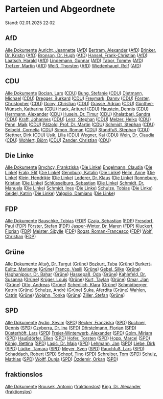 # Parteien und Abgeordnete

Stand: 02.01.2025 22:02


## AfD

[Alle Dokumente](fraktion_afd.md)
[Auricht, Jeannette](autor_auricht_jeannette_afd.md) ([AfD](fraktion_afd.md))
[Bertram, Alexander](autor_bertram_alexander_afd.md) ([AfD](fraktion_afd.md))
[Brinker, Dr. Kristin](autor_brinker_dr_kristin_afd.md) ([AfD](fraktion_afd.md))
[Bronson, Dr. Hugh](autor_bronson_dr_hugh_afd.md) ([AfD](fraktion_afd.md))
[Hansel, Frank-Christian](autor_hansel_frank-christian_afd.md) ([AfD](fraktion_afd.md))
[Laatsch, Harald](autor_laatsch_harald_afd.md) ([AfD](fraktion_afd.md))
[Lindemann, Gunnar](autor_lindemann_gunnar_afd.md) ([AfD](fraktion_afd.md))
[Tabor, Tommy](autor_tabor_tommy_afd.md) ([AfD](fraktion_afd.md))
[Trefzer, Martin](autor_trefzer_martin_afd.md) ([AfD](fraktion_afd.md))
[Weiß, Thorsten](autor_weiss_thorsten_afd.md) ([AfD](fraktion_afd.md))
[Wiedenhaupt, Rolf](autor_wiedenhaupt_rolf_afd.md) ([AfD](fraktion_afd.md))

## CDU

[Alle Dokumente](fraktion_cdu.md)
[Bocian, Lars](autor_bocian_lars_cdu.md) ([CDU](fraktion_cdu.md))
[Bung, Stefanie](autor_bung_stefanie_cdu.md) ([CDU](fraktion_cdu.md))
[Dietmann, Michael](autor_dietmann_michael_cdu.md) ([CDU](fraktion_cdu.md))
[Dregger, Burkard](autor_dregger_burkard_cdu.md) ([CDU](fraktion_cdu.md))
[Freymark, Danny](autor_freymark_danny_cdu.md) ([CDU](fraktion_cdu.md))
[Förster, Christopher](autor_foerster_christopher_cdu.md) ([CDU](fraktion_cdu.md))
[Goiny, Christian](autor_goiny_christian_cdu.md) ([CDU](fraktion_cdu.md))
[Grasse, Adrian](autor_grasse_adrian_cdu.md) ([CDU](fraktion_cdu.md))
[Günther-Wünsch, Katharina](autor_guenther-wuensch_katharina_cdu.md) ([CDU](fraktion_cdu.md))
[Hack, Ariturel](autor_hack_ariturel_cdu.md) ([CDU](fraktion_cdu.md))
[Haustein, Dennis](autor_haustein_dennis_cdu.md) ([CDU](fraktion_cdu.md))
[Herrmann, Alexander](autor_herrmann_alexander_cdu.md) ([CDU](fraktion_cdu.md))
[Husein, Dr. Timur](autor_husein_dr_timur_cdu.md) ([CDU](fraktion_cdu.md))
[Khalatbari, Sandra](autor_khalatbari_sandra_cdu.md) ([CDU](fraktion_cdu.md))
[Kraft, Johannes](autor_kraft_johannes_cdu.md) ([CDU](fraktion_cdu.md))
[Lenz, Stephan](autor_lenz_stephan_cdu.md) ([CDU](fraktion_cdu.md))
[Melzer, Heiko](autor_melzer_heiko_cdu.md) ([CDU](fraktion_cdu.md))
[Penn, Maik](autor_penn_maik_cdu.md) ([CDU](fraktion_cdu.md))
[Pätzold, Prof. Dr. Martin](autor_paetzold_prof_dr_martin_cdu.md) ([CDU](fraktion_cdu.md))
[Schmidt, Stephan](autor_schmidt_stephan_cdu.md) ([CDU](fraktion_cdu.md))
[Seibeld, Cornelia](autor_seibeld_cornelia_cdu.md) ([CDU](fraktion_cdu.md))
[Simon, Roman](autor_simon_roman_cdu.md) ([CDU](fraktion_cdu.md))
[Standfuß, Stephan](autor_standfuss_stephan_cdu.md) ([CDU](fraktion_cdu.md))
[Stettner, Dirk](autor_stettner_dirk_cdu.md) ([CDU](fraktion_cdu.md))
[Usik, Lilia](autor_usik_lilia_cdu.md) ([CDU](fraktion_cdu.md))
[Wegner, Kai](autor_wegner_kai_cdu.md) ([CDU](fraktion_cdu.md))
[Wein, Dr. Claudia](autor_wein_dr_claudia_cdu.md) ([CDU](fraktion_cdu.md))
[Wohlert, Björn](autor_wohlert_bjoern_cdu.md) ([CDU](fraktion_cdu.md))
[Zander, Christian](autor_zander_christian_cdu.md) ([CDU](fraktion_cdu.md))

## Die Linke

[Alle Dokumente](fraktion_die_linke.md)
[Brychcy, Frankziska](autor_brychcy_frankziska_die_linke.md) ([Die Linke](fraktion_die_linke.md))
[Engelmann, Claudia](autor_engelmann_claudia_die_linke.md) ([Die Linke](fraktion_die_linke.md))
[Eralp, Elif](autor_eralp_elif_die_linke.md) ([Die Linke](fraktion_die_linke.md))
[Gennburg, Katalin](autor_gennburg_katalin_die_linke.md) ([Die Linke](fraktion_die_linke.md))
[Helm, Anne](autor_helm_anne_die_linke.md) ([Die Linke](fraktion_die_linke.md))
[Klein, Hendrikje](autor_klein_hendrikje_die_linke.md) ([Die Linke](fraktion_die_linke.md))
[Lederer, Dr. Klaus](autor_lederer_dr_klaus_die_linke.md) ([Die Linke](fraktion_die_linke.md))
[Ronneburg, Kristian](autor_ronneburg_kristian_die_linke.md) ([Die Linke](fraktion_die_linke.md))
[Schlüsselburg, Sebastian](autor_schluesselburg_sebastian_die_linke.md) ([Die Linke](fraktion_die_linke.md))
[Schmidt, Dr. Manuela](autor_schmidt_dr_manuela_die_linke.md) ([Die Linke](fraktion_die_linke.md))
[Schmidt, Ines](autor_schmidt_ines_die_linke.md) ([Die Linke](fraktion_die_linke.md))
[Schulze, Tobias](autor_schulze_tobias_die_linke.md) ([Die Linke](fraktion_die_linke.md))
[Seidel, Katrin](autor_seidel_katrin_die_linke.md) ([Die Linke](fraktion_die_linke.md))
[Valgolio, Damiano](autor_valgolio_damiano_die_linke.md) ([Die Linke](fraktion_die_linke.md))

## FDP

[Alle Dokumente](fraktion_fdp.md)
[Bauschke, Tobias](autor_bauschke_tobias_fdp.md) ([FDP](fraktion_fdp.md))
[Czaja, Sebastian](autor_czaja_sebastian_fdp.md) ([FDP](fraktion_fdp.md))
[Fresdorf, Paul](autor_fresdorf_paul_fdp.md) ([FDP](fraktion_fdp.md))
[Förster, Stefan](autor_foerster_stefan_fdp.md) ([FDP](fraktion_fdp.md))
[Jasper-Winter, Dr. Maren](autor_jasper-winter_dr_maren_fdp.md) ([FDP](fraktion_fdp.md))
[Kluckert, Florian](autor_kluckert_florian_fdp.md) ([FDP](fraktion_fdp.md))
[Meister, Sibylle](autor_meister_sibylle_fdp.md) ([FDP](fraktion_fdp.md))
[Rogat, Roman-Francesco](autor_rogat_roman-francesco_fdp.md) ([FDP](fraktion_fdp.md))
[Wolf, Christian](autor_wolf_christian_fdp.md) ([FDP](fraktion_fdp.md))

## Grüne

[Alle Dokumente](fraktion_gruene.md)
[Altuǧ, Dr. Turgut](autor_altug_dr_turgut_gruene.md) ([Grüne](fraktion_gruene.md))
[Bozkurt, Tuba](autor_bozkurt_tuba_gruene.md) ([Grüne](fraktion_gruene.md))
[Burkert-Eulitz, Marianne](autor_burkert-eulitz_marianne_gruene.md) ([Grüne](fraktion_gruene.md))
[Franco, Vasili](autor_franco_vasili_gruene.md) ([Grüne](fraktion_gruene.md))
[Gebel, Silke](autor_gebel_silke_gruene.md) ([Grüne](fraktion_gruene.md))
[Haghanipour, Dr. Bahar](autor_haghanipour_dr_bahar_gruene.md) ([Grüne](fraktion_gruene.md))
[Hassepaß, Oda](autor_hassepass_oda_gruene.md) ([Grüne](fraktion_gruene.md))
[Kahlefeld, Dr. Susanna](autor_kahlefeld_dr_susanna_gruene.md) ([Grüne](fraktion_gruene.md))
[Krüger, Louis](autor_krueger_louis_gruene.md) ([Grüne](fraktion_gruene.md))
[Kurt, Taylan](autor_kurt_taylan_gruene.md) ([Grüne](fraktion_gruene.md))
[Omar, Jian](autor_omar_jian_gruene.md) ([Grüne](fraktion_gruene.md))
[Otto, Andreas](autor_otto_andreas_gruene.md) ([Grüne](fraktion_gruene.md))
[Schedlich, Klara](autor_schedlich_klara_gruene.md) ([Grüne](fraktion_gruene.md))
[Schmidberger, Katrin](autor_schmidberger_katrin_gruene.md) ([Grüne](fraktion_gruene.md))
[Schulze, André](autor_schulze_andre_gruene.md) ([Grüne](fraktion_gruene.md))
[Suka, Aferdita](autor_suka_aferdita_gruene.md) ([Grüne](fraktion_gruene.md))
[Wahlen, Catrin](autor_wahlen_catrin_gruene.md) ([Grüne](fraktion_gruene.md))
[Wojahn, Tonka](autor_wojahn_tonka_gruene.md) ([Grüne](fraktion_gruene.md))
[Ziller, Stefan](autor_ziller_stefan_gruene.md) ([Grüne](fraktion_gruene.md))

## SPD

[Alle Dokumente](fraktion_spd.md)
[Aydin, Sevim](autor_aydin_sevim_spd.md) ([SPD](fraktion_spd.md))
[Becker, Franziska](autor_becker_franziska_spd.md) ([SPD](fraktion_spd.md))
[Buchner, Dennis](autor_buchner_dennis_spd.md) ([SPD](fraktion_spd.md))
[Czyborra, Dr. Ina](autor_czyborra_dr_ina_spd.md) ([SPD](fraktion_spd.md))
[Dörstelmann, Florian](autor_doerstelmann_florian_spd.md) ([SPD](fraktion_spd.md))
[Düsterhöft, Lars](autor_duesterhoeft_lars_spd.md) ([SPD](fraktion_spd.md))
[Freier-Winterwerb, Alexander](autor_freier-winterwerb_alexander_spd.md) ([SPD](fraktion_spd.md))
[Golm, Mirjam](autor_golm_mirjam_spd.md) ([SPD](fraktion_spd.md))
[Haußdörfer, Ellen](autor_haussdoerfer_ellen_spd.md) ([SPD](fraktion_spd.md))
[Hofer, Torsten](autor_hofer_torsten_spd.md) ([SPD](fraktion_spd.md))
[Hopp, Marcel](autor_hopp_marcel_spd.md) ([SPD](fraktion_spd.md))
[König, Bettina](autor_koenig_bettina_spd.md) ([SPD](fraktion_spd.md))
[Lasić, Dr. Maja](autor_lasic_dr_maja_spd.md) ([SPD](fraktion_spd.md))
[Lehmann, Jan](autor_lehmann_jan_spd.md) ([SPD](fraktion_spd.md))
[Liebe, Dirk](autor_liebe_dirk_spd.md) ([SPD](fraktion_spd.md))
[Lüdke, Tamara](autor_luedke_tamara_spd.md) ([SPD](fraktion_spd.md))
[Meyer, Sven](autor_meyer_sven_spd.md) ([SPD](fraktion_spd.md))
[Rauchfuß, Lars](autor_rauchfuss_lars_spd.md) ([SPD](fraktion_spd.md))
[Schaddach, Robert](autor_schaddach_robert_spd.md) ([SPD](fraktion_spd.md))
[Schopf, Tino](autor_schopf_tino_spd.md) ([SPD](fraktion_spd.md))
[Schreiber, Tom](autor_schreiber_tom_spd.md) ([SPD](fraktion_spd.md))
[Schulz, Mathias](autor_schulz_mathias_spd.md) ([SPD](fraktion_spd.md))
[Wolff, Dunja](autor_wolff_dunja_spd.md) ([SPD](fraktion_spd.md))
[Özdemir, Orkan](autor_oezdemir_orkan_spd.md) ([SPD](fraktion_spd.md))

## fraktionslos

[Alle Dokumente](fraktion_fraktionslos.md)
[Brousek, Antonin](autor_brousek_antonin_fraktionslos.md) ([fraktionslos](fraktion_fraktionslos.md))
[King, Dr. Alexander](autor_king_dr_alexander_fraktionslos.md) ([fraktionslos](fraktion_fraktionslos.md))
